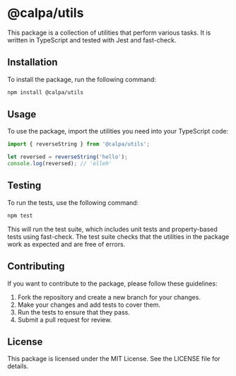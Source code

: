 # @calpa/utils
This package is a collection of utilities that perform various tasks. It is written in TypeScript and tested with Jest and fast-check.

## Installation
To install the package, run the following command:

```bash
npm install @calpa/utils
```

## Usage
To use the package, import the utilities you need into your TypeScript code:

```ts
import { reverseString } from '@calpa/utils';

let reversed = reverseString('hello');
console.log(reversed); // 'olleh'
```

## Testing
To run the tests, use the following command:

```bash
npm test
```

This will run the test suite, which includes unit tests and property-based tests using fast-check. The test suite checks that the utilities in the package work as expected and are free of errors.

## Contributing

If you want to contribute to the package, please follow these guidelines:

1. Fork the repository and create a new branch for your changes.
1. Make your changes and add tests to cover them.
1. Run the tests to ensure that they pass.
1. Submit a pull request for review.

## License
This package is licensed under the MIT License. See the LICENSE file for details.